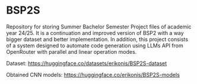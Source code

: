 # BSP2S
Repository for storing Summer Bachelor Semester Project files of academic year 24/25. It is a continuation and improved version of BSP2 with a way bigger dataset and better implementation. In addition, this project consists of a system designed to automate code generation using LLMs API from OpenRouter with parallel and linear operation modes.

Dataset:
https://huggingface.co/datasets/erikonis/BSP2S-dataset

Obtained CNN models:
https://huggingface.co/erikonis/BSP2S-models
